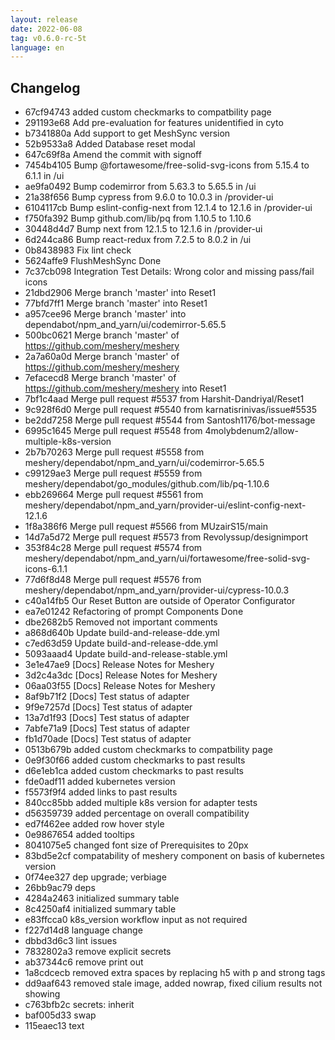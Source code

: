 ```yaml
---
layout: release
date: 2022-06-08
tag: v0.6.0-rc-5t
language: en
---
```


## Changelog

- 67cf94743 added custom checkmarks to compatbility page
- 291193e68 Add pre-evaluation for features unidentified in cyto
- b7341880a Add support to get MeshSync version
- 52b9533a8 Added Database reset modal
- 647c69f8a Amend the commit with signoff
- 7454b4105 Bump @fortawesome/free-solid-svg-icons from 5.15.4 to 6.1.1 in /ui
- ae9fa0492 Bump codemirror from 5.63.3 to 5.65.5 in /ui
- 21a38f656 Bump cypress from 9.6.0 to 10.0.3 in /provider-ui
- 6104117cb Bump eslint-config-next from 12.1.4 to 12.1.6 in /provider-ui
- f750fa392 Bump github.com/lib/pq from 1.10.5 to 1.10.6
- 30448d4d7 Bump next from 12.1.5 to 12.1.6 in /provider-ui
- 6d244ca86 Bump react-redux from 7.2.5 to 8.0.2 in /ui
- 0b8438983 Fix lint check
- 5624affe9 FlushMeshSync Done
- 7c37cb098 Integration Test Details: Wrong color and missing pass/fail icons
- 21dbd2906 Merge branch 'master' into Reset1
- 77bfd7ff1 Merge branch 'master' into Reset1
- a957cee96 Merge branch 'master' into dependabot/npm_and_yarn/ui/codemirror-5.65.5
- 500bc0621 Merge branch 'master' of https://github.com/meshery/meshery
- 2a7a60a0d Merge branch 'master' of https://github.com/meshery/meshery
- 7efacecd8 Merge branch 'master' of https://github.com/meshery/meshery into Reset1
- 7bf1c4aad Merge pull request #5537 from Harshit-Dandriyal/Reset1
- 9c928f6d0 Merge pull request #5540 from karnatisrinivas/issue#5535
- be2dd7258 Merge pull request #5544 from Santosh1176/bot-message
- 6995c1645 Merge pull request #5548 from 4molybdenum2/allow-multiple-k8s-version
- 2b7b70263 Merge pull request #5558 from meshery/dependabot/npm_and_yarn/ui/codemirror-5.65.5
- c99129ae3 Merge pull request #5559 from meshery/dependabot/go_modules/github.com/lib/pq-1.10.6
- ebb269664 Merge pull request #5561 from meshery/dependabot/npm_and_yarn/provider-ui/eslint-config-next-12.1.6
- 1f8a386f6 Merge pull request #5566 from MUzairS15/main
- 14d7a5d72 Merge pull request #5573 from Revolyssup/designimport
- 353f84c28 Merge pull request #5574 from meshery/dependabot/npm_and_yarn/ui/fortawesome/free-solid-svg-icons-6.1.1
- 77d6f8d48 Merge pull request #5576 from meshery/dependabot/npm_and_yarn/provider-ui/cypress-10.0.3
- c40a14fb5 Our Reset Button are outside of Operator Configurator
- ea7e01242 Refactoring of prompt Components Done
- dbe2682b5 Removed not important comments
- a868d640b Update build-and-release-dde.yml
- c7ed63d59 Update build-and-release-dde.yml
- 5093aaad4 Update build-and-release-stable.yml
- 3e1e47ae9 [Docs] Release Notes for Meshery
- 3d2c4a3dc [Docs] Release Notes for Meshery
- 06aa03f55 [Docs] Release Notes for Meshery
- 8af9b71f2 [Docs] Test status of adapter
- 9f9e7257d [Docs] Test status of adapter
- 13a7d1f93 [Docs] Test status of adapter
- 7abfe71a9 [Docs] Test status of adapter
- fb1d70ade [Docs] Test status of adapter
- 0513b679b added custom checkmarks to compatbility page
- 0e9f30f66 added custom checkmarks to past results
- d6e1eb1ca added custom checkmarks to past results
- fde0adf11 added kubernetes version
- f5573f9f4 added links to past results
- 840cc85bb added multiple k8s version for adapter tests
- d56359739 added percentage on overall compatibility
- ed7f462ee added row hover style
- 0e9867654 added tooltips
- 8041075e5 changed font size of Prerequisites to 20px
- 83bd5e2cf compatability of meshery component on basis of kubernetes version
- 0f74ee327 dep upgrade; verbiage
- 26bb9ac79 deps
- 4284a2463 initialized summary table
- 8c4250af4 initialized summary table
- e83ffcca0 k8s_version workflow input as not required
- f227d14d8 language change
- dbbd3d6c3 lint issues
- 7832802a3 remove explicit secrets
- ab37344c6 remove print out
- 1a8cdcecb removed extra spaces by replacing h5 with p and strong tags
- dd9aaf643 removed stale image, added nowrap, fixed cilium results not showing
- c763bfb2c secrets: inherit
- baf005d33 swap
- 115eaec13 text
